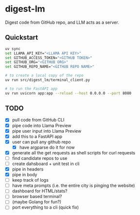 # digest-lm

Digest code from GitHub repo, and LLM acts as a server.

## Quickstart

```bash
uv sync
set LLAMA_API_KEY="<LLAMA API KEY>"
set GITHUB_ACCESS_TOKEN="<GITHUB TOKEN>"
set GITHUB_ORG="<GITHUB ORG>"
set GITHUB_REPO_NAME="<GITHUB REPO NAME>"

# to create a local copy of the repo
uv run src/digest_lm/terminal_client.py

# to run the FastAPI app
uv run uvicorn app:app --reload --host 0.0.0.0 --port 8080
```


## TODO

- [x] pull code from GitHub CLI
- [x] pipe code into Llama Preview
- [x] pipe user input into Llama Preview
- [x] add this to a FastAPI app
- [x] user can pull any github repo
  - [x] have argparse do it for now
- [x] generate all the get requests as shell scripts for curl requests
- [ ] find candidate repos to use
- [ ] create dahsboard + unit test in cli
- [x] pipe in headers
- [x] pipe in body
- [ ] keep track of logs
- [ ] have meta prompts (i.e. the entire city is pinging the website)
- [ ] dashboard for HTML/stats?
- [ ] browser based terminal?
- [ ] (maybe Golang for fun?)
- [ ] port everything to a cli (quick fix)